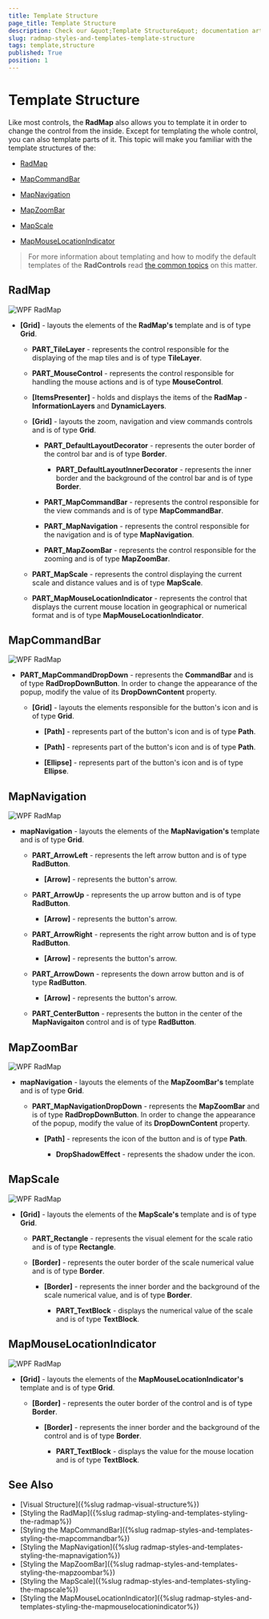```yaml
---
title: Template Structure
page_title: Template Structure
description: Check our &quot;Template Structure&quot; documentation article for the RadMap {{ site.framework_name }} control.
slug: radmap-styles-and-templates-template-structure
tags: template,structure
published: True
position: 1
---
```


# Template Structure

Like most controls, the __RadMap__ also allows you to template it in order to change the control from the inside. Except for templating the whole control, you can also template parts of it. This topic will make you familiar with the template structures of the:

* [RadMap](#radMap)

* [MapCommandBar](#mapCommandBar)

* [MapNavigation](#mapNavigation)

* [MapZoomBar](#mapZoomBar)

* [MapScale](#mapScale)

* [MapMouseLocationIndicator](#mapMouseLocationIndicator)

>For more information about templating and how to modify the default templates of the __RadControls__ read [the common topics](http://www.telerik.com/help/silverlight/common-styling-appearance-edit-control-templates-blend.html) on this matter.

## RadMap

![WPF RadMap ](images/RadMap_StylesAndTemplates_TemplateStructure_01.png)

* __[Grid]__ - layouts the elements of the __RadMap's__ template and is of type __Grid__.

	* __PART_TileLayer__ - represents the control responsible for the displaying of the map tiles and is of type __TileLayer__.

	* __PART_MouseControl__ - represents the control responsible for handling the mouse actions and is of type __MouseControl__.

	* __[ItemsPresenter]__ - holds and displays the items of the __RadMap__ - __InformationLayers__ and __DynamicLayers__.

	* __[Grid]__ - layouts the zoom, navigation and view commands controls and is of type __Grid__.

		* __PART_DefaultLayoutDecorator__ - represents the outer border of the control bar and is of type __Border__.

			* __PART_DefaultLayoutInnerDecorator__ - represents the inner border and the background of the control bar and is of type __Border__.

		* __PART_MapCommandBar__ - represents the control responsible for the view commands and is of type __MapCommandBar__.

		* __PART_MapNavigation__ - represents the control responsible for the navigation and is of type __MapNavigation__.

		* __PART_MapZoomBar__ - represents the control responsible for the zooming and is of type __MapZoomBar__.

	* __PART_MapScale__ - represents the control displaying the current scale and distance values and is of type __MapScale__.

	* __PART_MapMouseLocationIndicator__ - represents the control that displays the current mouse location in geographical or numerical format and is of type __MapMouseLocationIndicator__.

## MapCommandBar

![WPF RadMap ](images/RadMap_StylesAndTemplates_TemplateStructure_02.png)

* __PART_MapCommandDropDown__ - represents the __CommandBar__ and is of type __RadDropDownButton__. In order to change the appearance of the popup, modify the value of its __DropDownContent__ property.

	* __[Grid]__ - layouts the elements responsible for the button's icon and is of type __Grid__.

		* __[Path]__ - represents part of the button's icon and is of type __Path__.

		* __[Path]__ - represents part of the button's icon and is of type __Path__.

		* __[Ellipse]__ - represents part of the button's icon and is of type __Ellipse__.

## MapNavigation

![WPF RadMap ](images/RadMap_StylesAndTemplates_TemplateStructure_03.png)

* __mapNavigation__ - layouts the elements of the __MapNavigation's__ template and is of type __Grid__.

	* __PART_ArrowLeft__ - represents the left arrow button and is of type __RadButton__.

		* __[Arrow]__ - represents the button's arrow.

	* __PART_ArrowUp__ - represents the up arrow button and is of type __RadButton__.

		* __[Arrow]__ - represents the button's arrow.

	* __PART_ArrowRight__ - represents the right arrow button and is of type __RadButton__.

		* __[Arrow]__ - represents the button's arrow.

	* __PART_ArrowDown__ - represents the down arrow button and is of type __RadButton__.

		* __[Arrow]__ - represents the button's arrow.

	* __PART_CenterButton__ - represents the button in the center of the __MapNavigaiton__ control and is of type __RadButton__.

## MapZoomBar

![WPF RadMap ](images/RadMap_StylesAndTemplates_TemplateStructure_04.png)

* __mapNavigation__ - layouts the elements of the __MapZoomBar's__ template and is of type __Grid__.

	* __PART_MapNavigationDropDown__ - represents the __MapZoomBar__ and is of type __RadDropDownButton__. In order to change the appearance of the popup, modify the value of its __DropDownContent__ property.

		* __[Path]__ - represents the icon of the button and is of type __Path__.

			* __DropShadowEffect__ - represents the shadow under the icon.

## MapScale

![WPF RadMap ](images/RadMap_StylesAndTemplates_TemplateStructure_05.png)

* __[Grid]__ - layouts the elements of the __MapScale's__ template and is of type __Grid__.

	* __PART_Rectangle__ - represents the visual element for the scale ratio and is of type __Rectangle__.

	* __[Border]__ - represents the outer border of the scale numerical value and is of type __Border__.

		* __[Border]__ - represents the inner border and the background of the scale numerical value, and is of type __Border__.

			* __PART_TextBlock__ - displays the numerical value of the scale and is of type __TextBlock__.

## MapMouseLocationIndicator

![WPF RadMap ](images/RadMap_StylesAndTemplates_TemplateStructure_06.png)

* __[Grid]__ - layouts the elements of the __MapMouseLocationIndicator's__ template and is of type __Grid__.
	
	* __[Border]__ - represents the outer border of the control and is of type __Border__.

		* __[Border]__ - represents the inner border and the background of the control and is of type __Border__.

			* __PART_TextBlock__ - displays the value for the mouse location and is of type __TextBlock__.

## See Also
 * [Visual Structure]({%slug radmap-visual-structure%})
 * [Styling the RadMap]({%slug radmap-styling-and-templates-styling-the-radmap%})
 * [Styling the MapCommandBar]({%slug radmap-styles-and-templates-styling-the-mapcommandbar%})
 * [Styling the MapNavigation]({%slug radmap-styles-and-templates-styling-the-mapnavigation%})
 * [Styling the MapZoomBar]({%slug radmap-styles-and-templates-styling-the-mapzoombar%})
 * [Styling the MapScale]({%slug radmap-styles-and-templates-styling-the-mapscale%})
 * [Styling the MapMouseLocationIndicator]({%slug radmap-styles-and-templates-styling-the-mapmouselocationindicator%})